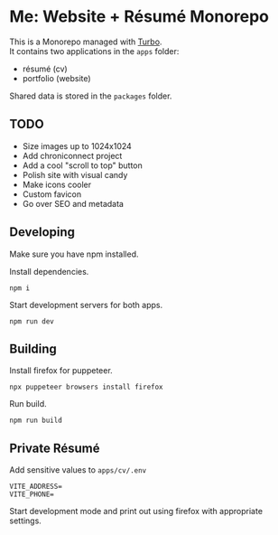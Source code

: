 # Me: Website + Résumé Monorepo

This is a Monorepo managed with [Turbo](https://turbo.build/repo).  
It contains two applications in the `apps` folder:

- résumé (cv)
- portfolio (website)

Shared data is stored in the `packages` folder.

## TODO

- Size images up to 1024x1024
- Add chroniconnect project
- Add a cool "scroll to top" button
- Polish site with visual candy
- Make icons cooler
- Custom favicon
- Go over SEO and metadata

## Developing

Make sure you have npm installed.

Install dependencies.

```
npm i
```

Start development servers for both apps.

```
npm run dev
```

## Building

Install firefox for puppeteer.

```
npx puppeteer browsers install firefox
```

Run build.

```
npm run build
```

## Private Résumé

Add sensitive values to `apps/cv/.env`

```
VITE_ADDRESS=
VITE_PHONE=
```

Start development mode and print out using firefox with appropriate settings.
